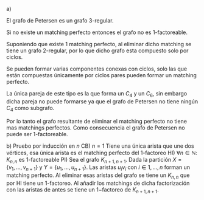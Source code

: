 a)

El grafo de Petersen es un grafo $3$-regular.

Si no existe un matching perfecto entonces el grafo no es $1$-factoreable.

Suponiendo que existe 1 matching perfecto, al eliminar dicho matching se tiene un grafo $2$-regular, por lo que dicho grafo esta compuesto solo por ciclos.

Se pueden formar varias componentes conexas con ciclos, solo las que están compuestas únicamente por ciclos pares pueden formar un matching perfecto.

La única pareja de este tipo es la que forma un $C_4$ y un $C_6$, sin embargo dicha pareja no puede formarse ya que el grafo de Petersen no tiene ningún $C_4$ como subgrafo.

Por lo tanto el grafo resultante de eliminar el matching perfecto no tiene mas matchings perfectos. Como consecuencia el grafo de Petersen no puede ser $1$-factoreable.

b)
Pruebo por inducción en $n$
CB) $n=1$
	Tiene una única arista que une dos vértices, esa única arista es el matching perfecto del 1-factoreo
HI) $\forall n \in \mathbb N$: $K_{n,n}$ es $1$-factoreable
PI)
	Sea el grafo $K_{n+1,n+1}$.
	Dada la partición $X = \{v_1,\dots,v_{n+1}\}$ y $Y = \{u_1,\dots,u_{n+1}\}$. Las aristas $u_iv_i$ con $i \in 1,\dots, n$ forman un matching perfecto. Al eliminar esas aristas del grafo se tiene un $K_{n,n}$ que por HI tiene un $1$-factoreo. Al añadir los matchings de dicha factorización con las aristas de antes se tiene un $1-$factoreo de $K_{n+1,n+1}$.